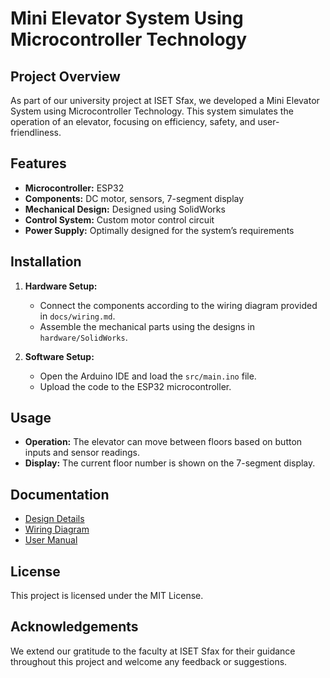 

# Mini Elevator System Using Microcontroller Technology

## Project Overview

As part of our university project at ISET Sfax, we developed a Mini Elevator System using Microcontroller Technology. This system simulates the operation of an elevator, focusing on efficiency, safety, and user-friendliness.

## Features

- **Microcontroller:** ESP32
- **Components:** DC motor, sensors, 7-segment display
- **Mechanical Design:** Designed using SolidWorks
- **Control System:** Custom motor control circuit
- **Power Supply:** Optimally designed for the system’s requirements

## Installation

1. **Hardware Setup:**
   - Connect the components according to the wiring diagram provided in `docs/wiring.md`.
   - Assemble the mechanical parts using the designs in `hardware/SolidWorks`.

2. **Software Setup:**
   - Open the Arduino IDE and load the `src/main.ino` file.
   - Upload the code to the ESP32 microcontroller.

## Usage

- **Operation:** The elevator can move between floors based on button inputs and sensor readings.
- **Display:** The current floor number is shown on the 7-segment display.

## Documentation

- [Design Details](docs/design.md)
- [Wiring Diagram](docs/wiring.md)
- [User Manual](docs/user_manual.md)

## License

This project is licensed under the MIT License. 

## Acknowledgements

We extend our gratitude to the faculty at ISET Sfax for their guidance throughout this project and welcome any feedback or suggestions.

